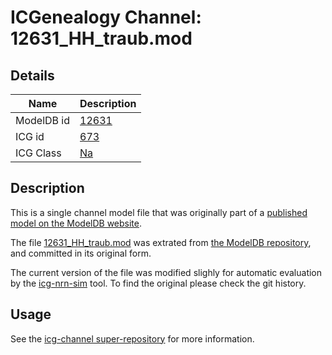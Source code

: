 # ICGenealogy Channel: 12631\_HH\_traub.mod

## Details

Name | Description
---- | -----------
ModelDB id | [12631](http://senselab.med.yale.edu/ModelDB/ShowModel.cshtml?model=12631)
ICG id | [673](http://icg.neurotheory.ox.ac.uk/channels/2/673)
ICG Class | [Na](http://icg.neurotheory.ox.ac.uk/channels/2)

## Description

This is a single channel model file that was originally part of a [published model on the ModelDB website](http://senselab.med.yale.edu/ModelDB/ShowModel.cshtml?model=12631).


The file [12631\_HH\_traub.mod](12631_HH_traub.mod) was extrated from [the ModelDB repository](http://senselab.med.yale.edu/ModelDB/ShowModel.cshtml?model=12631), and committed in its original form.

The current version of the file was modified slighly for automatic evaluation by the [icg-nrn-sim](https://github.com/icgenealogy/icg-nrn-sim) tool. To find the original please check the git history.


## Usage

See the [icg-channel super-repository](https://github.com/icgenealogy/icg-channels) for more information.
